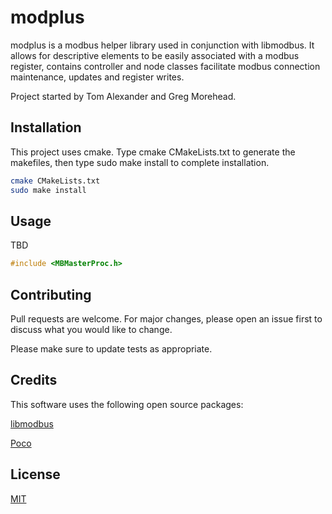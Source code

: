 # modplus

modplus is a modbus helper library used in conjunction with libmodbus. It allows for descriptive elements to be easily associated with a modbus register, contains controller and node classes facilitate modbus connection maintenance, updates and register writes.

Project started by Tom Alexander and Greg Morehead.


## Installation

This project uses cmake. Type cmake CMakeLists.txt to generate the makefiles, then type sudo make install to complete installation.

```bash
cmake CMakeLists.txt
sudo make install
```

## Usage

TBD

```c++
#include <MBMasterProc.h>

```

## Contributing
Pull requests are welcome. For major changes, please open an issue first to discuss what you would like to change.

Please make sure to update tests as appropriate.

## Credits

This software uses the following open source packages:

[libmodbus](https://libmodbus.org/)

[Poco](https://pocoproject.org/)

## License
[MIT](https://choosealicense.com/licenses/mit/)
